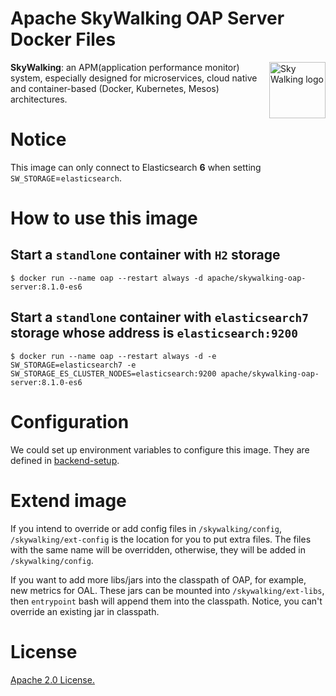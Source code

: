 # Apache SkyWalking OAP Server Docker Files

<img src="http://skywalking.apache.org/assets/logo.svg" alt="Sky Walking logo" height="90px" align="right" />

**SkyWalking**: an APM(application performance monitor) system, especially designed for 
microservices, cloud native and container-based (Docker, Kubernetes, Mesos) architectures.

# Notice

This image can only connect to Elasticsearch **6** when setting `SW_STORAGE`=`elasticsearch`.

# How to use this image

## Start a `standlone` container with `H2` storage

```shell
$ docker run --name oap --restart always -d apache/skywalking-oap-server:8.1.0-es6
```

## Start a `standlone` container with `elasticsearch7` storage whose address is `elasticsearch:9200`

```shell
$ docker run --name oap --restart always -d -e SW_STORAGE=elasticsearch7 -e SW_STORAGE_ES_CLUSTER_NODES=elasticsearch:9200 apache/skywalking-oap-server:8.1.0-es6
```

# Configuration

We could set up environment variables to configure this image. They are defined in [backend-setup](https://github.com/apache/skywalking/blob/v8.0.1/docs/en/setup/backend/backend-setup.md).

# Extend image

If you intend to override or add config files in `/skywalking/config`, `/skywalking/ext-config` is the location for you to put extra files.
The files with the same name will be overridden, otherwise, they will be added in `/skywalking/config`.

If you want to add more libs/jars into the classpath of OAP, for example, new metrics for OAL. These jars can be mounted into `/skywalking/ext-libs`, then
`entrypoint` bash will append them into the classpath. Notice, you can't override an existing jar in classpath.

# License
[Apache 2.0 License.](/LICENSE)
